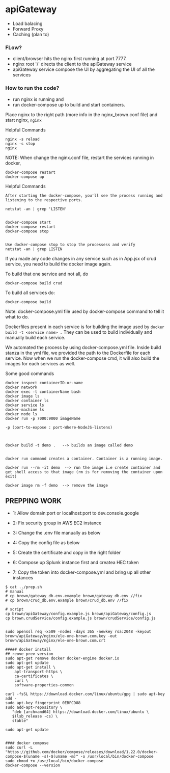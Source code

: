 # apiGateway
- Load balacing
- Forward Proxy
- Caching (plan to)


### FLow?

- client/browser hits the nginx first running at port 7777.
- nginx root '/' directs the client to the apiGateway service
- apiGateway service compose the UI by aggregating the UI of all the services


### How to run the code?
- run nginx is running and
- run docker-compose up to build and start containers.


Place nginx to the right path (more info in the nginx_brown.conf file) and start nginx,
``` nginx ```

Helpful Commands

```
nginx -s reload
nginx -s stop
nginx

```


NOTE: When change the nginx.conf file, restart the services running in docker,

```
docker-compose restart
docker-compose up
```

Helpful Commands

```
After starting the docker-compose, you'll see the process running and listening to the respective ports.

netstat -an | grep 'LISTEN'


docker-compose start
docker-compose restart
docker-compose stop


Use docker-compose stop to stop the processess and verify
netstat -an | grep LISTEN

```


If you made any code changes in any service such as in App.jsx of crud service, you need to build the docker image again.

To build that one service and not all, do

``` docker-compose build crud ```

To build all services do:

``` docker-compose build ```



Note: docker-compose.yml file used by docker-compose command to tell it what to do.

Dockerfiles present in each service is for building the image used by ``` docker build -t <service name> . ```
They can be used to build individually and manually build each service.

We automated the process by using docker-compose.yml file. Inside build stanza in the yml file, we provided the path to the Dockerfile for each service. Now when we run the docker-compose cmd, it will also build the images for each services as well.


Some good commands

```
docker inspect containerID-or-name
docker network
docker exec -t containerName bash
docker image ls
docker container ls
docker service ls
docker-machine ls
docker node ls
docker run -p 7000:9000 imageName

-p (port-to-expose : port-Where-NodeJS-listens)



docker build -t demo .   --> builds an image called demo


docker run command creates a container. Container is a running image.

docker run --rm -it demo  --> run the image i.e create container and get shell access to that image (rm is for removing the container upon exit)

docker image rm -f demo  --> remove the image

```

## PREPPING WORK

- 1: Allow domain:port or localhost:port to dev.console.google
- 2: Fix security group in AWS EC2 instance
- 3: Change the .env file manually as below
- 4: Copy the config file as below
- 5: Create the certificate and copy in the right folder

- 6: Compose up Splunk instance first and createa HEC token
- 7: Copy the token into docker-compose.yml and bring up all other instances

```
$ cat ../prep.sh 
# manual
# cp brown/gateway_db.env.example brown/gateway_db.env //fix
# cp brown/crud_db.env.example brown/crud_db.env //fix

# script
cp brown/apiGateway/config.example.js brown/apiGateway/config.js
cp brown.crudService/config.example.js brown/crudService/config.js


sudo openssl req -x509 -nodes -days 365 -newkey rsa:2048 -keyout brown/apiGateway/nginx/ele-one-brown.com.key -out brown/apiGateway/nginx/ele-one-brown.com.crt

##### docker install
## reove prev version
sudo apt-get remove docker docker-engine docker.io
sudo apt-get update
sudo apt-get install \
    apt-transport-https \
    ca-certificates \
    curl \
    software-properties-common

curl -fsSL https://download.docker.com/linux/ubuntu/gpg | sudo apt-key add -
sudo apt-key fingerprint 0EBFCD88
sudo add-apt-repository \
   "deb [arch=amd64] https://download.docker.com/linux/ubuntu \
   $(lsb_release -cs) \
   stable"

sudo apt-get update


#### docker compose
sudo curl -L "https://github.com/docker/compose/releases/download/1.22.0/docker-compose-$(uname -s)-$(uname -m)" -o /usr/local/bin/docker-compose
sudo chmod +x /usr/local/bin/docker-compose
docker-compose --version



```
